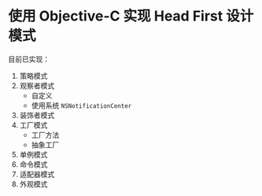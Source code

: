 # 使用 Objective-C 实现 Head First 设计模式

目前已实现：

1. 策略模式
2. 观察者模式
	* 自定义
	* 使用系统 `NSNotificationCenter`
3. 装饰者模式
4. 工厂模式
	* 工厂方法
 	* 抽象工厂
5. 单例模式
6. 命令模式
7. 适配器模式
8. 外观模式
